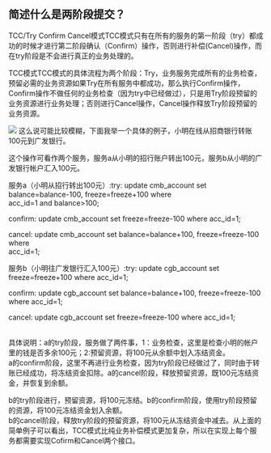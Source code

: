 ## 简述什么是两阶段提交？
TCC/Try Confirm Cancel模式TCC模式只有在所有的服务的第一阶段（try）都成功的时候才进行第二阶段确认（Confirm）操作，否则进行补偿(Cancel)操作，而在try阶段是不会进行真正的业务处理的。
<br>

TCC模式TCC模式的具体流程为两个阶段：Try，业务服务完成所有的业务检查，预留必需的业务资源如果Try在所有服务中都成功，那么执行Confirm操作，Confirm操作不做任何的业务检查（因为try中已经做过），只是用Try阶段预留的业务资源进行业务处理；否则进行Cancel操作，Cancel操作释放Try阶段预留的业务资源。
<br>

![](https://tva1.sinaimg.cn/large/e6c9d24egy1h2f83z6zd5j218g0u0gow.jpg)
这么说可能比较模糊，下面我举一个具体的例子，小明在线从招商银行转账100元到广发银行。
<br>

这个操作可看作两个服务，服务a从小明的招行账户转出100元，服务b从小明的广发银行帐户汇入100元。
<br>

服务a（小明从招行转出100元）:try: update cmb_account set balance=balance-100, freeze=freeze+100 where  
acc_id=1 and balance>100;  

confirm: update cmb_account set freeze=freeze-100 where acc_id=1;  

cancel: update cmb_account set balance=balance+100, freeze=freeze-100 where  
acc_id=1;
<br>

服务b（小明往广发银行汇入100元）:try: update cgb_account set freeze=freeze+100 where acc_id=1;  

confirm: update cgb_account set balance=balance+100, freeze=freeze-100 where  acc_id=1;  

cancel: update cgb_account set freeze=freeze-100 where acc_id=1;

<br>
具体说明：a的try阶段，服务做了两件事，1：业务检查，这里是检查小明的帐户里的钱是否多余100元；2:预留资源，将100元从余额中划入冻结资金。

<br>
a的confirm阶段，这里不再进行业务检查，因为try阶段已经做过了，同时由于转账已经成功，将冻结资金扣除。a的cancel阶段，释放预留资源，既100元冻结资金，并恢复到余额。
<br>

b的try阶段进行，预留资源，将100元冻结。b的confirm阶段，使用try阶段预留的资源，将100元冻结资金划入余额。
<br>
b的cancel阶段，释放try阶段的预留资源，将100元从冻结资金中减去。从上面的简单例子可以看出，TCC模式比纯业务补偿模式更加复杂，所以在实现上每个服务都需要实现Cofirm和Cancel两个接口。
